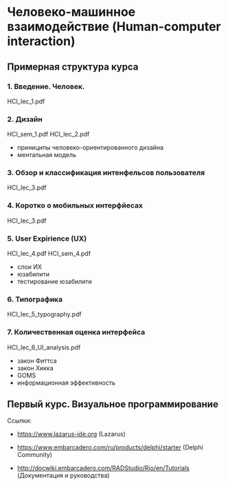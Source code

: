 # Человеко-машинное взаимодействие (Human-computer interaction)

## Примерная структура курса

### 1. Введение. Человек.
HCI_lec_1.pdf

### 2. Дизайн
  HCI_sem_1.pdf
  HCI_lec_2.pdf
   * приниципы человеко-ориентированного дизайна
   * ментальная модель
    
### 3. Обзор и классификация интенфельсов пользователя
HCI_lec_3.pdf

### 4. Коротко о мобильных интерфйесах
HCI_lec_3.pdf

### 5. User Expirience (UX)
HCI_lec_4.pdf
HCI_sem_4.pdf
   * слои ИХ
   * юзабилити
   * тестирование юзабилити
   
### 6. Типографика
HCI_lec_5_typography.pdf

### 7. Количественная оценка интерфейса
HCI_lec_6_UI_analysis.pdf
  * закон Фиттса
  * закон Хикка
  * GOMS
  * информационная эффективность


## Первый курс. Визуальное программирование
Ссылки:

- https://www.lazarus-ide.org (Lazarus)

- https://www.embarcadero.com/ru/products/delphi/starter (Delphi Community)
- http://docwiki.embarcadero.com/RADStudio/Rio/en/Tutorials (Документация и руководства)


